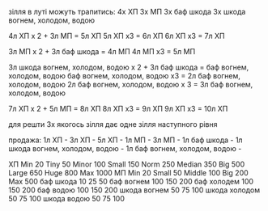 зілля
в луті можуть трапитись:
4х ХП
3х МП
3х баф шкода
3х шкода вогнем, холодом, водою

4л ХП х 2 + 3л МП = 5л ХП
5л ХП х3 = 6л ХП
6л ХП х3 = 7л ХП

3л МП х 2 + 3л баф шкода = 4л МП
4л МП х3 = 5л МП

3л шкода вогнем, холодом, водою х 2 + 3л баф шкода = баф вогнем, холодом, водою
баф вогнем, холодом, водою х3 = 2л баф вогнем, холодом, водою
2л баф вогнем, холодом, водою х 3 = 3л баф вогнем, холодом, водою

7л ХП х 2 + 5л МП = 8л ХП
8л ХП х3 = 9л ХП
9л ХП х3 = 10л ХП

для решти 3х якогось зілля дає одне зілля наступного рівня

продажа:
1л ХП - 
3л ХП - 
5л ХП - 
1л МП - 
3л МП - 
1л баф шкода - 
1л шкода вогнем, холодом, водою - 
1л баф вогнем, холодом, водою - 


ХП
    Min 20
    Tiny 50
    Minor 100
    Small 150
    Norm 250
    Median 350
    Big 500
    Large 650
    Huge 800
    Max 1000
МП
    Min 20
    Small 50
    Middle 100
    Big 200
    Max 500
баф шкода
    10
    25
    50
баф вогнем
    100
    150
    200
баф холодем
    100
    150
    200
баф водою
    100
    150
    200
шкода вогнем
    50
    75
    100
шкода холодом
    50
    75
    100
шкода водою
    50
    75
    100
